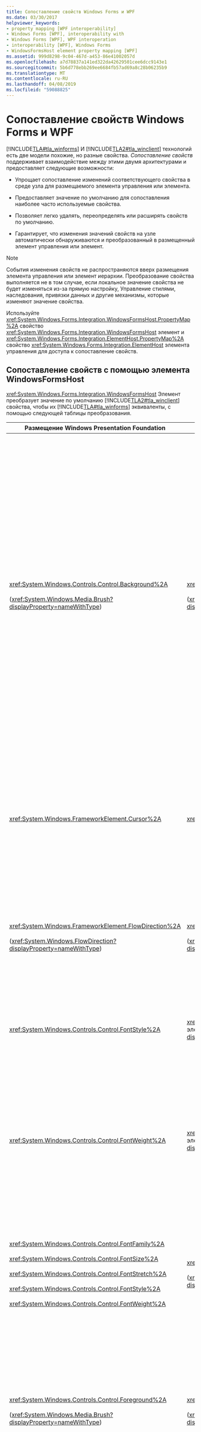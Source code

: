 ```yaml
---
title: Сопоставление свойств Windows Forms и WPF
ms.date: 03/30/2017
helpviewer_keywords:
- property mapping [WPF interoperability]
- Windows Forms [WPF], interoperability with
- Windows Forms [WPF], WPF interoperation
- interoperability [WPF], Windows Forms
- WindowsFormsHost element property mapping [WPF]
ms.assetid: 999d8298-9c04-467d-a453-86e41002057d
ms.openlocfilehash: a7d78837a141ed322da42629501cee6dcc9143e1
ms.sourcegitcommit: 5b6d778ebb269ee6684fb57ad69a8c28b06235b9
ms.translationtype: MT
ms.contentlocale: ru-RU
ms.lasthandoff: 04/08/2019
ms.locfileid: "59088825"
---
```

# <a name="windows-forms-and-wpf-property-mapping"></a>Сопоставление свойств Windows Forms и WPF
[!INCLUDE[TLA#tla_winforms](../../../../includes/tlasharptla-winforms-md.md)] И [!INCLUDE[TLA2#tla_winclient](../../../../includes/tla2sharptla-winclient-md.md)] технологий есть две модели похожие, но разные свойства. *Сопоставление свойств* поддерживает взаимодействие между этими двумя архитектурами и предоставляет следующие возможности:  
  
-   Упрощает сопоставление изменений соответствующего свойства в среде узла для размещаемого элемента управления или элемента.  
  
-   Предоставляет значение по умолчанию для сопоставления наиболее часто используемые свойства.  
  
-   Позволяет легко удалять, переопределять или расширять свойств по умолчанию.  
  
-   Гарантирует, что изменения значений свойств на узле автоматически обнаруживаются и преобразованный в размещенный элемент управления или элемент.  
  
> [!NOTE]
>  События изменения свойств не распространяются вверх размещения элемента управления или элемент иерархии. Преобразование свойства выполняется не в том случае, если локальное значение свойства не будет изменяться из-за прямую настройку, Управление стилями, наследования, привязки данных и другие механизмы, которые изменяют значение свойства.  
  
 Используйте <xref:System.Windows.Forms.Integration.WindowsFormsHost.PropertyMap%2A> свойство <xref:System.Windows.Forms.Integration.WindowsFormsHost> элемент и <xref:System.Windows.Forms.Integration.ElementHost.PropertyMap%2A> свойство <xref:System.Windows.Forms.Integration.ElementHost> элемента управления для доступа к сопоставление свойств.  
  
## <a name="property-mapping-with-the-windowsformshost-element"></a>Сопоставление свойств с помощью элемента WindowsFormsHost  
 <xref:System.Windows.Forms.Integration.WindowsFormsHost> Элемент преобразует значение по умолчанию [!INCLUDE[TLA2#tla_winclient](../../../../includes/tla2sharptla-winclient-md.md)] свойства, чтобы их [!INCLUDE[TLA#tla_winforms](../../../../includes/tlasharptla-winforms-md.md)] эквиваленты, с помощью следующей таблицы преобразования.  
  
|Размещение Windows Presentation Foundation|Windows Forms|Возможности взаимодействия|  
|---------------------------------------------|-------------------|-----------------------------|  
|<xref:System.Windows.Controls.Control.Background%2A><br /><br /> (<xref:System.Windows.Media.Brush?displayProperty=nameWithType>)|<xref:System.Windows.Forms.Control.BackColor%2A><br /><br /> (<xref:System.Drawing.Color?displayProperty=nameWithType>)|<xref:System.Windows.Forms.Integration.WindowsFormsHost> Наборов элементов <xref:System.Windows.Forms.Control.BackColor%2A> свойств размещаемого элемента управления и <xref:System.Windows.Forms.Control.BackgroundImage%2A> свойств размещаемого элемента управления. Сопоставление выполняется с помощью следующих правил:<br /><br /> Если <xref:System.Windows.Controls.Control.Background%2A> представляет собой сплошной цвет, он преобразуется и используемый для задания <xref:System.Windows.Forms.Control.BackColor%2A> свойств размещаемого элемента управления. <xref:System.Windows.Forms.Control.BackColor%2A> Свойство не задано размещаемого элемента управления, поскольку размещаемый элемент управления может наследовать значение <xref:System.Windows.Forms.Control.BackColor%2A> свойства. **Примечание.**  Размещаемый элемент управления не поддерживает прозрачность. Любой цвет, назначенный <xref:System.Windows.Forms.Control.BackColor%2A> должен быть полностью непрозрачным, со значением альфа 0xFF. <br /><br /> Если <xref:System.Windows.Controls.Control.Background%2A> не сплошным цветом, <xref:System.Windows.Forms.Integration.WindowsFormsHost> элемент управления создает точечный рисунок из <xref:System.Windows.Controls.Control.Background%2A> свойство. <xref:System.Windows.Forms.Integration.WindowsFormsHost> Управления назначает этой битовой карты для <xref:System.Windows.Forms.Control.BackgroundImage%2A> свойств размещаемого элемента управления. Это дает результат, который аналогичен прозрачности. **Примечание.**  Это поведение можно переопределить или удалением <xref:System.Windows.Controls.Control.Background%2A> сопоставление свойств.|  
|<xref:System.Windows.FrameworkElement.Cursor%2A>|<xref:System.Windows.Forms.Control.Cursor%2A>|Если не была переназначена сопоставление по умолчанию, <xref:System.Windows.Forms.Integration.WindowsFormsHost> управления проходит по иерархии предков, пока не найдет узел-предок с его <xref:System.Windows.FrameworkElement.Cursor%2A> набор свойств. Это значение преобразуется в ближайший соответствующий [!INCLUDE[TLA#tla_winforms](../../../../includes/tlasharptla-winforms-md.md)] курсора.<br /><br /> Если сопоставление по умолчанию для <xref:System.Windows.FrameworkElement.ForceCursor%2A> свойство не было назначено заново, поиск завершается на первого предка с <xref:System.Windows.FrameworkElement.ForceCursor%2A> присвоено `true`.|  
|<xref:System.Windows.FrameworkElement.FlowDirection%2A><br /><br /> (<xref:System.Windows.FlowDirection?displayProperty=nameWithType>)|<xref:System.Windows.Forms.Control.RightToLeft%2A><br /><br /> (<xref:System.Windows.Forms.RightToLeft?displayProperty=nameWithType>)|<xref:System.Windows.FlowDirection.LeftToRight> сопоставляется <xref:System.Windows.Forms.RightToLeft.No>.<br /><br /> <xref:System.Windows.FlowDirection.RightToLeft> сопоставляется <xref:System.Windows.Forms.RightToLeft.Yes>.<br /><br /> <xref:System.Windows.Forms.RightToLeft.Inherit> не сопоставлен.<br /><br /> <xref:System.Windows.FlowDirection.RightToLeft?displayProperty=nameWithType> сопоставляется <xref:System.Windows.Forms.RightToLeft.Yes?displayProperty=nameWithType>.|  
|<xref:System.Windows.Controls.Control.FontStyle%2A>|<xref:System.Drawing.Font.Style%2A> размещаемого элемента управления <xref:System.Drawing.Font?displayProperty=nameWithType>|Набор [!INCLUDE[TLA2#tla_winclient](../../../../includes/tla2sharptla-winclient-md.md)] свойства преобразуется в соответствующий <xref:System.Drawing.Font>. При изменении одного из этих свойств, новый <xref:System.Drawing.Font> создается. Для <xref:System.Windows.FontStyles.Normal%2A>: <xref:System.Drawing.FontStyle.Italic> отключена. Для <xref:System.Windows.FontStyles.Italic%2A> или <xref:System.Windows.FontStyles.Oblique%2A>: <xref:System.Drawing.FontStyle.Italic> включен.|  
|<xref:System.Windows.Controls.Control.FontWeight%2A>|<xref:System.Drawing.Font.Style%2A> размещаемого элемента управления <xref:System.Drawing.Font?displayProperty=nameWithType>|Набор [!INCLUDE[TLA2#tla_winclient](../../../../includes/tla2sharptla-winclient-md.md)] свойства преобразуется в соответствующий <xref:System.Drawing.Font>. При изменении одного из этих свойств, новый <xref:System.Drawing.Font> создается. Для <xref:System.Windows.FontWeights.Black%2A>, <xref:System.Windows.FontWeights.Bold%2A>, <xref:System.Windows.FontWeights.DemiBold%2A>, <xref:System.Windows.FontWeights.ExtraBold%2A>, <xref:System.Windows.FontWeights.Heavy%2A>, <xref:System.Windows.FontWeights.Medium%2A>, <xref:System.Windows.FontWeights.SemiBold%2A>, или <xref:System.Windows.FontWeights.UltraBold%2A>: <xref:System.Drawing.FontStyle.Bold> включен. Для <xref:System.Windows.FontWeights.ExtraLight%2A>, <xref:System.Windows.FontWeights.Light%2A>, <xref:System.Windows.FontWeights.Normal%2A>, <xref:System.Windows.FontWeights.Regular%2A>, <xref:System.Windows.FontWeights.Thin%2A>, или <xref:System.Windows.FontWeights.UltraLight%2A>: <xref:System.Drawing.FontStyle.Bold> отключена.|  
|<xref:System.Windows.Controls.Control.FontFamily%2A><br /><br /> <xref:System.Windows.Controls.Control.FontSize%2A><br /><br /> <xref:System.Windows.Controls.Control.FontStretch%2A><br /><br /> <xref:System.Windows.Controls.Control.FontStyle%2A><br /><br /> <xref:System.Windows.Controls.Control.FontWeight%2A>|<xref:System.Windows.Forms.Control.Font%2A><br /><br /> (<xref:System.Drawing.Font?displayProperty=nameWithType>)|Набор [!INCLUDE[TLA2#tla_winclient](../../../../includes/tla2sharptla-winclient-md.md)] свойства преобразуется в соответствующий <xref:System.Drawing.Font>. При изменении одного из этих свойств, новый <xref:System.Drawing.Font> создается. Размещаемый [!INCLUDE[TLA#tla_winforms](../../../../includes/tlasharptla-winforms-md.md)] элемент управления на основе размера шрифта.<br /><br /> Размер шрифта в [!INCLUDE[TLA2#tla_winclient](../../../../includes/tla2sharptla-winclient-md.md)] выражается как одну девяносто шестую дюйма, а в [!INCLUDE[TLA#tla_winforms](../../../../includes/tlasharptla-winforms-md.md)] как одна секунда семьдесят дюйма. Является соответствующее преобразование:<br /><br /> [!INCLUDE[TLA#tla_winforms](../../../../includes/tlasharptla-winforms-md.md)] размер шрифта = [!INCLUDE[TLA2#tla_winclient](../../../../includes/tla2sharptla-winclient-md.md)] размер шрифта * 72,0 / 96,0.|  
|<xref:System.Windows.Controls.Control.Foreground%2A><br /><br /> (<xref:System.Windows.Media.Brush?displayProperty=nameWithType>)|<xref:System.Windows.Forms.Control.ForeColor%2A><br /><br /> (<xref:System.Drawing.Color?displayProperty=nameWithType>)|<xref:System.Windows.Controls.Control.Foreground%2A> Сопоставление свойств выполняется с помощью следующих правил:<br /><br /> Если <xref:System.Windows.Controls.Control.Foreground%2A> — <xref:System.Windows.Media.SolidColorBrush>, использовать <xref:System.Windows.Media.SolidColorBrush.Color%2A> для <xref:System.Windows.Forms.Control.ForeColor%2A>.<br />Если <xref:System.Windows.Controls.Control.Foreground%2A> — <xref:System.Windows.Media.GradientBrush>, использование цвета <xref:System.Windows.Media.GradientStop> с наименьшим значением смещения для <xref:System.Windows.Forms.Control.ForeColor%2A>.<br />— Для любого другого <xref:System.Windows.Media.Brush> введите, оставьте <xref:System.Windows.Forms.Control.ForeColor%2A> без изменений. Это означает, что используется значение по умолчанию.|  
|<xref:System.Windows.UIElement.IsEnabled%2A>|<xref:System.Windows.Forms.Control.Enabled%2A>|Когда <xref:System.Windows.UIElement.IsEnabled%2A> имеет значение, <xref:System.Windows.Forms.Integration.WindowsFormsHost> наборов элементов <xref:System.Windows.Forms.Control.Enabled%2A> свойств размещаемого элемента управления.|  
|<xref:System.Windows.Controls.Control.Padding%2A>|<xref:System.Windows.Forms.Control.Padding%2A>|Все четыре значения <xref:System.Windows.Forms.Control.Padding%2A> свойство размещаемого [!INCLUDE[TLA#tla_winforms](../../../../includes/tlasharptla-winforms-md.md)] управления устанавливаются на тот же <xref:System.Windows.Thickness> значение.<br /><br /> -Значения, превышающие <xref:System.Int32.MaxValue> присваивается <xref:System.Int32.MaxValue>.<br />-Значения меньше, чем <xref:System.Int32.MinValue> присваивается <xref:System.Int32.MinValue>.|  
|<xref:System.Windows.UIElement.Visibility%2A>|<xref:System.Windows.Forms.Control.Visible%2A>|-   <xref:System.Windows.Visibility.Visible> сопоставляется <xref:System.Windows.Forms.Control.Visible%2A>  =  `true`. Размещаемый [!INCLUDE[TLA#tla_winforms](../../../../includes/tlasharptla-winforms-md.md)] элемент управления является видимым. Явная установка <xref:System.Windows.Forms.Control.Visible%2A> свойств размещаемого элемента управления к `false` не рекомендуется.<br />-   <xref:System.Windows.Visibility.Collapsed> сопоставляется <xref:System.Windows.Forms.Control.Visible%2A>  =  `true` или `false`. Размещаемый [!INCLUDE[TLA#tla_winforms](../../../../includes/tlasharptla-winforms-md.md)] элемент управления не создается, и его область свернута.<br />-   <xref:System.Windows.Visibility.Hidden> : Размещаемый [!INCLUDE[TLA#tla_winforms](../../../../includes/tlasharptla-winforms-md.md)] управления занимает место в макете, но не отображается. В этом случае <xref:System.Windows.Forms.Control.Visible%2A> свойству `true`. Явная установка <xref:System.Windows.Forms.Control.Visible%2A> свойств размещаемого элемента управления к `false` не рекомендуется.|  
  
 Вложенные свойства элементов контейнера полностью поддерживаются <xref:System.Windows.Forms.Integration.WindowsFormsHost> элемент.  
  
 Дополнительные сведения см. в разделе [Пошаговое руководство: Сопоставление свойств с помощью элемента WindowsFormsHost](walkthrough-mapping-properties-using-the-windowsformshost-element.md).  
  
## <a name="updates-to-parent-properties"></a>Обновление свойств родительского элемента  
 Изменения для большинства свойств родительского вызвать уведомления размещенной дочернему элементу управления. Ниже перечислены свойства, которые не вызывают уведомления при изменении их значений.  
  
-   <xref:System.Windows.Controls.Control.Background%2A>  
  
-   <xref:System.Windows.FrameworkElement.Cursor%2A>  
  
-   <xref:System.Windows.FrameworkElement.ForceCursor%2A>  
  
-   <xref:System.Windows.UIElement.Visibility%2A>  
  
 Например, если изменить значение <xref:System.Windows.Controls.Control.Background%2A> свойство <xref:System.Windows.Forms.Integration.WindowsFormsHost> элемент, <xref:System.Windows.Forms.Control.BackColor%2A> свойств размещаемого элемента управления остается неизменным.  
  
## <a name="property-mapping-with-the-elementhost-control"></a>Сопоставление свойств с помощью элемента управления ElementHost  
 Следующие свойства предоставляют встроенные уведомления об изменении. Не вызывайте <xref:System.Windows.FrameworkElement.OnPropertyChanged%2A> метод при сопоставлении этих свойств:  
  
-   AutoSize  
  
-   BackColor  
  
-   BackgroundImage  
  
-   BackgroundImageLayout  
  
-   BindingContext  
  
-   CausesValidation  
  
-   ContextMenu  
  
-   ContextMenuStrip  
  
-   Курсор  
  
-   Закрепить  
  
-   Включено  
  
-   Шрифт  
  
-   ForeColor  
  
-   Расположение  
  
-   Поля  
  
-   Заполнение  
  
-   Родительский  
  
-   Region  
  
-   RightToLeft  
  
-   Размер  
  
-   TabIndex  
  
-   TabStop  
  
-   Текста  
  
-   Видимый  
  
 <xref:System.Windows.Forms.Integration.ElementHost> Управления преобразует значение по умолчанию [!INCLUDE[TLA#tla_winforms](../../../../includes/tlasharptla-winforms-md.md)] свойства, чтобы их [!INCLUDE[TLA2#tla_winclient](../../../../includes/tla2sharptla-winclient-md.md)] эквиваленты с помощью следующей таблицы преобразования.  
  
 Дополнительные сведения см. в разделе [Пошаговое руководство: Сопоставление свойств с помощью элемента управления ElementHost](walkthrough-mapping-properties-using-the-elementhost-control.md).  
  
|Windows Forms размещения|Windows Presentation Foundation|Возможности взаимодействия|  
|---------------------------|-------------------------------------|-----------------------------|  
|<xref:System.Windows.Forms.Control.BackColor%2A><br /><br /> (<xref:System.Drawing.Color?displayProperty=nameWithType>)|<xref:System.Windows.Controls.Control.Background%2A><br /><br /> (<xref:System.Windows.Media.Brush?displayProperty=nameWithType>) размещаемого элемента|Задание этого свойства принудительно перекрашивает с <xref:System.Windows.Media.ImageBrush>. Если <xref:System.Windows.Forms.Integration.ElementHost.BackColorTransparent%2A> свойству `false` (значение по умолчанию), это <xref:System.Windows.Media.ImageBrush> зависит от вида <xref:System.Windows.Forms.Integration.ElementHost> управления, включая его <xref:System.Windows.Forms.Control.BackColor%2A>, <xref:System.Windows.Forms.Control.BackgroundImage%2A>, <xref:System.Windows.Forms.Control.BackgroundImageLayout%2A> свойства и все присоединенные рисования обработчики.<br /><br /> Если <xref:System.Windows.Forms.Integration.ElementHost.BackColorTransparent%2A> свойству `true`, <xref:System.Windows.Media.ImageBrush> зависит от вида <xref:System.Windows.Forms.Integration.ElementHost> родительского элемента управления, включая родительского элемента <xref:System.Windows.Forms.Control.BackColor%2A>, <xref:System.Windows.Forms.Control.BackgroundImage%2A>, <xref:System.Windows.Forms.Control.BackgroundImageLayout%2A> свойства и все присоединенные рисования обработчики.|  
|<xref:System.Windows.Forms.Control.BackgroundImage%2A><br /><br /> (<xref:System.Drawing.Image?displayProperty=nameWithType>)|<xref:System.Windows.Controls.Control.Background%2A><br /><br /> (<xref:System.Windows.Media.Brush?displayProperty=nameWithType>) размещаемого элемента|Это свойство, то же поведение, описанным для <xref:System.Windows.Forms.Control.BackColor%2A> сопоставления.|  
|<xref:System.Windows.Forms.Control.BackgroundImageLayout%2A>|<xref:System.Windows.Controls.Control.Background%2A><br /><br /> (<xref:System.Windows.Media.Brush?displayProperty=nameWithType>) размещаемого элемента|Это свойство, то же поведение, описанным для <xref:System.Windows.Forms.Control.BackColor%2A> сопоставления.|  
|<xref:System.Windows.Forms.Control.Cursor%2A><br /><br /> (<xref:System.Windows.Forms.Cursor?displayProperty=nameWithType>)|<xref:System.Windows.FrameworkElement.Cursor%2A><br /><br /> (<xref:System.Windows.Input.Cursor?displayProperty=nameWithType>)|[!INCLUDE[TLA#tla_winforms](../../../../includes/tlasharptla-winforms-md.md)] Стандартный курсор преобразуется в соответствующий [!INCLUDE[TLA2#tla_winclient](../../../../includes/tla2sharptla-winclient-md.md)] стандартным курсором. Если [!INCLUDE[TLA#tla_winforms](../../../../includes/tlasharptla-winforms-md.md)] не является стандартным курсором, назначается значение по умолчанию.|  
|<xref:System.Windows.Forms.Control.Enabled%2A>|<xref:System.Windows.UIElement.IsEnabled%2A>|Когда <xref:System.Windows.Forms.Control.Enabled%2A> имеет значение, <xref:System.Windows.Forms.Integration.ElementHost> задает <xref:System.Windows.UIElement.IsEnabled%2A> свойств размещаемого элемента.|  
|<xref:System.Windows.Forms.Control.Font%2A><br /><br /> (<xref:System.Drawing.Font?displayProperty=nameWithType>)|<xref:System.Windows.Controls.Control.FontFamily%2A><br /><br /> <xref:System.Windows.Controls.Control.FontSize%2A><br /><br /> <xref:System.Windows.Controls.Control.FontStretch%2A><br /><br /> <xref:System.Windows.Controls.Control.FontStyle%2A><br /><br /> <xref:System.Windows.Controls.Control.FontWeight%2A>|<xref:System.Windows.Forms.Control.Font%2A> Значение преобразуется в соответствующий набор [!INCLUDE[TLA2#tla_winclient](../../../../includes/tla2sharptla-winclient-md.md)] свойств шрифта.|  
|<xref:System.Drawing.Font.Bold%2A>|<xref:System.Windows.Controls.Control.FontWeight%2A> размещаемого элемента|Если значение <xref:System.Drawing.Font.Bold%2A> равно `true`, то <xref:System.Windows.Controls.Control.FontWeight%2A> присваивается значение <xref:System.Windows.FontWeights.Bold%2A>.<br /><br /> Если значение <xref:System.Drawing.Font.Bold%2A> равно `false`, то <xref:System.Windows.Controls.Control.FontWeight%2A> присваивается значение <xref:System.Windows.FontWeights.Normal%2A>.|  
|<xref:System.Drawing.Font.Italic%2A>|<xref:System.Windows.Controls.Control.FontStyle%2A> размещаемого элемента|Если значение <xref:System.Drawing.Font.Italic%2A> равно `true`, то <xref:System.Windows.Controls.Control.FontStyle%2A> присваивается значение <xref:System.Windows.FontStyles.Italic%2A>.<br /><br /> Если значение <xref:System.Drawing.Font.Italic%2A> равно `false`, то <xref:System.Windows.Controls.Control.FontStyle%2A> присваивается значение <xref:System.Windows.FontStyles.Normal%2A>.|  
|<xref:System.Drawing.Font.Strikeout%2A>|<xref:System.Windows.TextDecorations> размещаемого элемента|Применимо только в том случае, если размещение <xref:System.Windows.Controls.TextBlock> элемента управления.|  
|<xref:System.Drawing.Font.Underline%2A>|<xref:System.Windows.TextDecorations> размещаемого элемента|Применимо только в том случае, если размещение <xref:System.Windows.Controls.TextBlock> элемента управления.|  
|<xref:System.Windows.Forms.Control.RightToLeft%2A><br /><br /> (<xref:System.Windows.Forms.RightToLeft?displayProperty=nameWithType>)|<xref:System.Windows.FrameworkElement.FlowDirection%2A><br /><br /> (<xref:System.Windows.FlowDirection>)|<xref:System.Windows.Forms.RightToLeft.No> сопоставляется <xref:System.Windows.FlowDirection.LeftToRight>.<br /><br /> <xref:System.Windows.Forms.RightToLeft.Yes> сопоставляется <xref:System.Windows.FlowDirection.RightToLeft>.|  
|<xref:System.Windows.Forms.Control.Visible%2A>|<xref:System.Windows.UIElement.Visibility%2A>|<xref:System.Windows.Forms.Integration.ElementHost> Задает <xref:System.Windows.UIElement.Visibility%2A> свойств размещаемого элемента с помощью следующих правил:<br /><br /> -   <xref:System.Windows.Forms.Control.Visible%2A> = `true` сопоставляется <xref:System.Windows.Visibility.Visible>.<br />-   <xref:System.Windows.Forms.Control.Visible%2A> = `false` сопоставляется <xref:System.Windows.Visibility.Hidden>.|  
  
## <a name="see-also"></a>См. также

- <xref:System.Windows.Forms.Integration.ElementHost>
- <xref:System.Windows.Forms.Integration.WindowsFormsHost>
- [Взаимодействие WPF и Win32](wpf-and-win32-interoperation.md)
- [Взаимодействие WPF и Windows Forms](wpf-and-windows-forms-interoperation.md)
- [Пошаговое руководство. Сопоставление свойств с помощью элемента WindowsFormsHost](walkthrough-mapping-properties-using-the-windowsformshost-element.md)
- [Пошаговое руководство. Сопоставление свойств с помощью элемента управления ElementHost](walkthrough-mapping-properties-using-the-elementhost-control.md)
